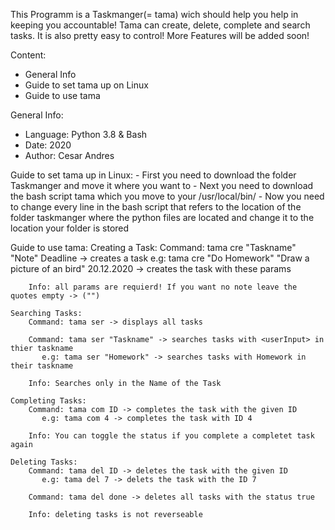 This Programm is a Taskmanger(= tama) wich should help you help in keeping you accountable!
Tama can create, delete, complete and search tasks. It is also pretty easy to control!
More Features will be added soon!

Content:
- General Info
- Guide to set tama up on Linux
- Guide to use tama

General Info:
- Language: Python 3.8 & Bash
- Date: 2020
- Author: Cesar Andres

Guide to set tama up in Linux:
    - First you need to download the folder Taskmanger and move it where you want to
    - Next you need to download the bash script tama which you move to your /usr/local/bin/
    - Now you need to change every line in the bash script that refers to the location of the folder taskmanger where the python files are located
      and change it to the location your folder is stored

Guide to use tama:
    Creating a Task:
        Command: tama cre "Taskname" "Note" Deadline -> creates a task
           e.g: tama cre "Do Homework" "Draw a picture of an bird" 20.12.2020 -> creates the task with these params

        Info: all params are requierd! If you want no note leave the quotes empty -> ("")
        
    Searching Tasks:
        Command: tama ser -> displays all tasks

        Command: tama ser "Taskname" -> searches tasks with <userInput> in thier taskname
           e.g: tama ser "Homework" -> searches tasks with Homework in their taskname

        Info: Searches only in the Name of the Task 

    Completing Tasks:
        Command: tama com ID -> completes the task with the given ID
           e.g: tama com 4 -> completes the task with ID 4

        Info: You can toggle the status if you complete a completet task again

    Deleting Tasks:
        Command: tama del ID -> deletes the task with the given ID
           e.g: tama del 7 -> delets the task with the ID 7

        Command: tama del done -> deletes all tasks with the status true

        Info: deleting tasks is not reverseable
 
